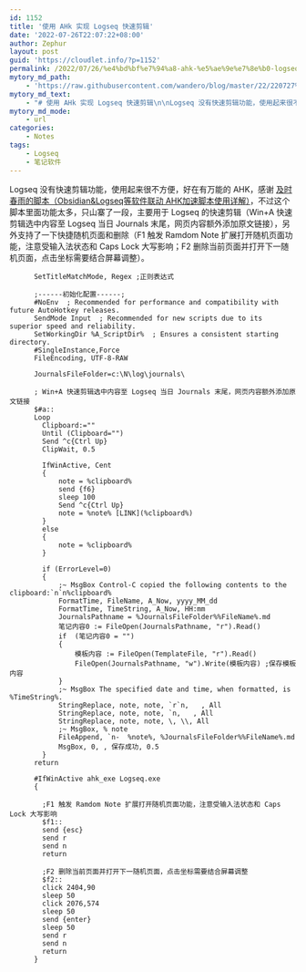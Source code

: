 ```yaml
---
id: 1152
title: '使用 AHk 实现 Logseq 快速剪辑'
date: '2022-07-26T22:07:22+08:00'
author: Zephur
layout: post
guid: 'https://cloudlet.info/?p=1152'
permalink: /2022/07/26/%e4%bd%bf%e7%94%a8-ahk-%e5%ae%9e%e7%8e%b0-logseq-%e5%bf%ab%e9%80%9f%e5%89%aa%e8%be%91/
mytory_md_path:
    - 'https://raw.githubusercontent.com/wandero/blog/master/22/220727%20%E4%BD%BF%E7%94%A8%20AHk%20%E5%AE%9E%E7%8E%B0%20Logseq%20%E5%BF%AB%E9%80%9F%E5%89%AA%E8%BE%91.md'
mytory_md_text:
    - "# 使用 AHk 实现 Logseq 快速剪辑\n\nLogseq 没有快速剪辑功能，使用起来很不方便，好在有万能的 AHK，感谢 [及时春雨的脚本（Obsidian&Logseq等软件联动 AHK加速脚本使用详解）](https://www.bilibili.com/video/BV1vY411T711?spm_id_from=333.337.search-card.all.click&vd_source=3c6810b837c319a08af0b805d3d2a19d)，不过这个脚本里面功能太多，只山寨了一段，主要用于 Logseq 的快速剪辑（Win+A 快速剪辑选中内容至 Logseq 当日 Journals 末尾，网页内容额外添加原文链接），另外支持了一下快捷随机页面和删除（F1 触发 Ramdom Note 扩展打开随机页面功能，注意受输入法状态和 Caps Lock 大写影响；F2 删除当前页面并打开下一随机页面，点击坐标需要结合屏幕调整）。\n\n```\n\t  SetTitleMatchMode, Regex ;正则表达式\n\n\t  ;------初始化配置------;\n\t  #NoEnv  ; Recommended for performance and compatibility with future AutoHotkey releases.\n\t  SendMode Input  ; Recommended for new scripts due to its superior speed and reliability.\n\t  SetWorkingDir %A_ScriptDir%  ; Ensures a consistent starting directory.\n\t  #SingleInstance,Force\n\t  FileEncoding, UTF-8-RAW\n\n\t  JournalsFileFolder=c:\\N\\log\\journals\\\n\n\t  ; Win+A 快速剪辑选中内容至 Logseq 当日 Journals 末尾，网页内容额外添加原文链接\n\t  $#a::\n\t  Loop\n\t  \tClipboard:=\"\"\n\t  \tUntil (Clipboard=\"\")\n\t  \tSend ^c{Ctrl Up}\n\t  \tClipWait, 0.5\n\n\t  \tIfWinActive, Cent\n\t  \t{\n\t  \t\tnote = %clipboard%\n\t  \t\tsend {f6}\n\t  \t\tsleep 100\n\t  \t\tSend ^c{Ctrl Up}\n\t  \t\tnote = %note% [LINK](%clipboard%)\n\t  \t}\n\t  \telse\n\t  \t{\n\t  \t\tnote = %clipboard%\n\t  \t}\n\n\n\t  \tif (ErrorLevel=0)\n\t  \t{\n\t  \t\t;~ MsgBox Control-C copied the following contents to the clipboard:`n`n%clipboard%\n\t  \t\tFormatTime, FileName, A_Now, yyyy_MM_dd\n\t  \t\tFormatTime, TimeString, A_Now, HH:mm\n\t  \t\tJournalsPathname = %JournalsFileFolder%%FileName%.md\n\t  \t\t笔记内容0 := FileOpen(JournalsPathname, \"r\").Read()\n\t  \t\tif  (笔记内容0 = \"\")\n\t  \t\t{\n\t  \t\t\t模板内容 := FileOpen(TemplateFile, \"r\").Read()\n\t  \t\t\tFileOpen(JournalsPathname, \"w\").Write(模板内容) ;保存模板内容\n\t  \t\t}\n\t  \t\t;~ MsgBox The specified date and time, when formatted, is %TimeString%.\n\t  \t\tStringReplace, note, note, `r`n,   , All\n\t  \t\tStringReplace, note, note, `n,   , All\n\t  \t\tStringReplace, note, note, \\, \\\\, All\n\t  \t\t;~ MsgBox, % note\n\t  \t\tFileAppend, `n-  %note%, %JournalsFileFolder%%FileName%.md\n\t  \t\tMsgBox, 0, , 保存成功, 0.5\n\t  \t}\n\t  return\n\n\n\t  #IfWinActive ahk_exe Logseq.exe\n\t  {\n\n\t  \t;F1 触发 Ramdom Note 扩展打开随机页面功能，注意受输入法状态和 Caps Lock 大写影响\n\t  \t$f1::\n\t  \tsend {esc}\n\t  \tsend r\n\t  \tsend n\n\t  \treturn\n\n\t  \t;F2 删除当前页面并打开下一随机页面，点击坐标需要结合屏幕调整\n\t  \t$f2::\n\t  \tclick 2404,90\n\t  \tsleep 50\n\t  \tclick 2076,574\n\t  \tsleep 50\n\t  \tsend {enter}\n\t  \tsleep 50\n\t  \tsend r\n\t  \tsend n\n\t  \treturn\n\t  }\n\n```"
mytory_md_mode:
    - url
categories:
    - Notes
tags:
    - Logseq
    - 笔记软件
---
```


Logseq 没有快速剪辑功能，使用起来很不方便，好在有万能的 AHK，感谢 [及时春雨的脚本（Obsidian&amp;Logseq等软件联动 AHK加速脚本使用详解）](https://www.bilibili.com/video/BV1vY411T711?spm_id_from=333.337.search-card.all.click&vd_source=3c6810b837c319a08af0b805d3d2a19d)，不过这个脚本里面功能太多，只山寨了一段，主要用于 Logseq 的快速剪辑（Win+A 快速剪辑选中内容至 Logseq 当日 Journals 末尾，网页内容额外添加原文链接），另外支持了一下快捷随机页面和删除（F1 触发 Ramdom Note 扩展打开随机页面功能，注意受输入法状态和 Caps Lock 大写影响；F2 删除当前页面并打开下一随机页面，点击坐标需要结合屏幕调整）。

<!--more-->

```
      SetTitleMatchMode, Regex ;正则表达式

      ;------初始化配置------;
      #NoEnv  ; Recommended for performance and compatibility with future AutoHotkey releases.
      SendMode Input  ; Recommended for new scripts due to its superior speed and reliability.
      SetWorkingDir %A_ScriptDir%  ; Ensures a consistent starting directory.
      #SingleInstance,Force
      FileEncoding, UTF-8-RAW

      JournalsFileFolder=c:\N\log\journals\

      ; Win+A 快速剪辑选中内容至 Logseq 当日 Journals 末尾，网页内容额外添加原文链接
      $#a::
      Loop
        Clipboard:=""
        Until (Clipboard="")
        Send ^c{Ctrl Up}
        ClipWait, 0.5

        IfWinActive, Cent
        {
            note = %clipboard%
            send {f6}
            sleep 100
            Send ^c{Ctrl Up}
            note = %note% [LINK](%clipboard%)
        }
        else
        {
            note = %clipboard%
        }

        if (ErrorLevel=0)
        {
            ;~ MsgBox Control-C copied the following contents to the clipboard:`n`n%clipboard%
            FormatTime, FileName, A_Now, yyyy_MM_dd
            FormatTime, TimeString, A_Now, HH:mm
            JournalsPathname = %JournalsFileFolder%%FileName%.md
            笔记内容0 := FileOpen(JournalsPathname, "r").Read()
            if  (笔记内容0 = "")
            {
                模板内容 := FileOpen(TemplateFile, "r").Read()
                FileOpen(JournalsPathname, "w").Write(模板内容) ;保存模板内容
            }
            ;~ MsgBox The specified date and time, when formatted, is %TimeString%.
            StringReplace, note, note, `r`n,   , All
            StringReplace, note, note, `n,   , All
            StringReplace, note, note, \, \\, All
            ;~ MsgBox, % note
            FileAppend, `n-  %note%, %JournalsFileFolder%%FileName%.md
            MsgBox, 0, , 保存成功, 0.5
        }
      return

      #IfWinActive ahk_exe Logseq.exe
      {

        ;F1 触发 Ramdom Note 扩展打开随机页面功能，注意受输入法状态和 Caps Lock 大写影响
        $f1::
        send {esc}
        send r
        send n
        return

        ;F2 删除当前页面并打开下一随机页面，点击坐标需要结合屏幕调整
        $f2::
        click 2404,90
        sleep 50
        click 2076,574
        sleep 50
        send {enter}
        sleep 50
        send r
        send n
        return
      }

```
